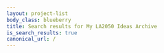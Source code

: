 ```yaml
---
layout: project-list
body_class: blueberry
title: Search results for My LA2050 Ideas Archive
is_search_results: true
canonical_url: /
---
```


